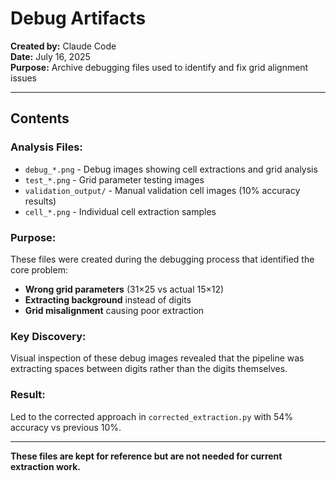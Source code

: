 # Debug Artifacts

**Created by:** Claude Code  
**Date:** July 16, 2025  
**Purpose:** Archive debugging files used to identify and fix grid alignment issues

---

## Contents

### Analysis Files:
- `debug_*.png` - Debug images showing cell extractions and grid analysis
- `test_*.png` - Grid parameter testing images
- `validation_output/` - Manual validation cell images (10% accuracy results)
- `cell_*.png` - Individual cell extraction samples

### Purpose:
These files were created during the debugging process that identified the core problem:
- **Wrong grid parameters** (31×25 vs actual 15×12)
- **Extracting background** instead of digits
- **Grid misalignment** causing poor extraction

### Key Discovery:
Visual inspection of these debug images revealed that the pipeline was extracting spaces between digits rather than the digits themselves.

### Result:
Led to the corrected approach in `corrected_extraction.py` with 54% accuracy vs previous 10%.

---

**These files are kept for reference but are not needed for current extraction work.**